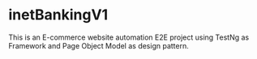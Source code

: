 # inetBankingV1
This is an E-commerce website automation E2E project using TestNg as Framework and Page Object Model as design pattern. 
